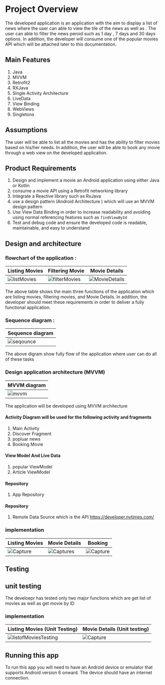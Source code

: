 #  Project Overview 
The developed application is an application with the aim to display a list of news where the user can able to view the tile of  the news as well as . The user can able to filter the news peroid such as 1 day , 7 days and 30 days options. In addition, the developer will consume one of the popular movies API which will be attached later to this documentation.
 ## Main Features
1. Java
2. MVVM
3. Retrofit2
4. RXJava
5. Single Activity Architecture
6. LiveData 
7. View Binding 
8. WebViews
9. Singletons

 ## Assumptions 
The user will be able to list all the movies and has the ability to filter movies based on his/her needs. In addition, the user will be able to book any movie through a web view on the developed application. 
## Product Requirements 
1. Design and implement a movie an Android application using either Java or Kotlin 
2. consume a movie API using a Retrofit networking library
3. Integrate a Reactive library such as RxJava  
4. use a design pattern (Android Architecture ) which will use an MVVM design pattern
6. Use View Data Binding in order to increase readability and avoiding using normal referencing features such as `findViewById` 
7. Test and debug code and ensure the developed code is readable, maintainable, and easy to understand   
  
## Design and architecture 
### flowchart of the application :

| Listing Movies |Filtering Movie | Movie Details |
| ----------- | ----------- | ----------- |
| ![listMovies](https://user-images.githubusercontent.com/33663456/117691887-fa069400-b1ee-11eb-8f5a-b8ca2f4aa09e.PNG) | ![filterMovies](https://user-images.githubusercontent.com/33663456/117691982-1b678000-b1ef-11eb-8546-ff16ceee24e9.PNG)|![MovieDetails](https://user-images.githubusercontent.com/33663456/117692698-dc85fa00-b1ef-11eb-96cc-cbfd60fc9c9d.PNG)

The above table shows the main three functions of the application which are listing movies, filtering movies, and Movie Details. In addition, the developer should meet these requirements in order to deliver a fully functional application.
### Sequence diagram :
| Sequence diagram  |
| ----------- |
| ![seqounce](https://user-images.githubusercontent.com/33663456/117702894-b403fd00-b1fb-11eb-9a86-ddb98abf5822.PNG) |
The above digram show fully flow of the application where user can do all of these tasks

### Design application architecture (MVVM)
| MVVM diagram |
| ----------- |
|![mvvm](https://user-images.githubusercontent.com/33663456/117793671-03d7d800-b27f-11eb-8b93-5177280164e7.PNG)|

The application will be developed using MVVM architecture
#### Activity Diagram will be used for the following activity and fragments
1. Main Activity 
2. Discover Fragment 
3. popluar news
4. Booking Movie
 #### View Model And Live Data
1. popular ViewModel
2. Article ViewModel
#### Repository
1. App Repository
 #### Repository
1. Remote Data Source which is the API https://developer.nytimes.com/

### implementation 
| Listing Movies |Movie Details |Booking |
| ----------- | ----------- | ----------- |
| ![Capture](https://user-images.githubusercontent.com/33663456/117707032-9e450680-b200-11eb-97ef-c05b6b162df3.PNG)|![Captures](https://user-images.githubusercontent.com/33663456/117703773-a3a05200-b1fc-11eb-8f26-dd0955513720.PNG)|![Capture](https://user-images.githubusercontent.com/33663456/117703741-94b99f80-b1fc-11eb-81a3-716204c00adf.PNG)

## Testing  
## unit testing 
The develoepr has tested only  two major functions which are get list of movies as well as get movie by ID 
### implementation 
| Listing Movies (Unit Testing) |Movie Details (Unit testing) |
| ----------- | ----------- |
| ![listofMoviesTesting](https://user-images.githubusercontent.com/33663456/117711787-237eea00-b206-11eb-9d37-9d6ce780a322.PNG)|![Capture](https://user-images.githubusercontent.com/33663456/117712442-ea934500-b206-11eb-8b5e-877beff58058.PNG)|
## Running this app
To run this app you will need to have an Android device or emulator that supports Android version 6 onward. The device should have an internet connection. 
